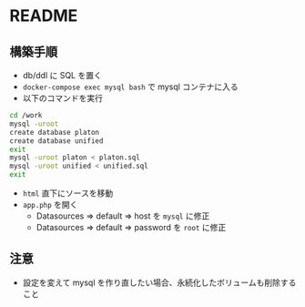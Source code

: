 # README

## 構築手順

- db/ddl に SQL を置く
- `docker-compose exec mysql bash` で mysql コンテナに入る
- 以下のコマンドを実行

```sh
cd /work
mysql -uroot
create database platon
create database unified
exit
mysql -uroot platon < platon.sql
mysql -uroot unified < unified.sql
exit
```

- `html` 直下にソースを移動
- `app.php` を開く
    - Datasources => default => host を `mysql` に修正
    - Datasources => default => password を `root` に修正

## 注意

- 設定を変えて mysql を作り直したい場合、永続化したボリュームも削除すること
